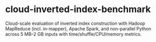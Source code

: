 # cloud-inverted-index-benchmark
Cloud-scale evaluation of inverted index construction with Hadoop MapReduce (incl. in-mapper), Apache Spark, and non-parallel Python across 5 MB–2 GB inputs with time/shuffle/CPU/memory metrics.
